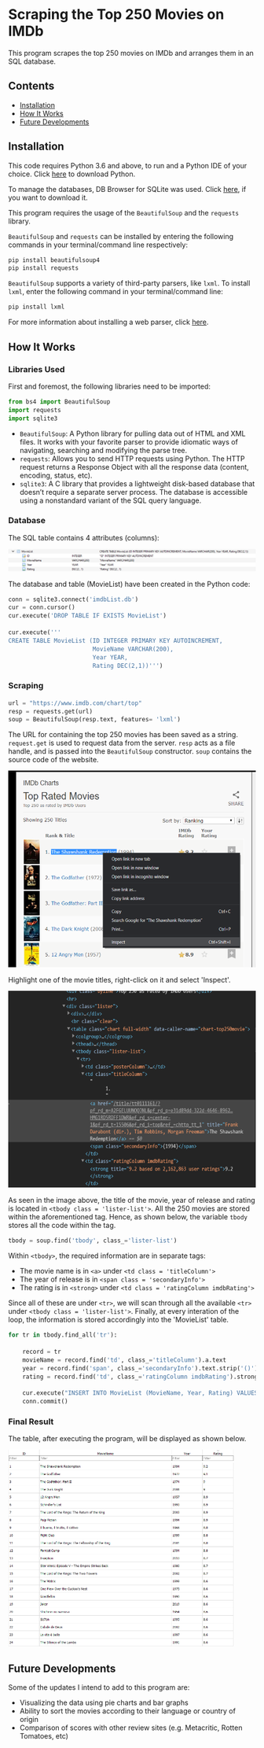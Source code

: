 # Scraping the Top 250 Movies on IMDb

This program scrapes the top 250 movies on IMDb and arranges them in an SQL database.

## Contents
* [Installation](#installation)
* [How It Works](#how-it-works)
* [Future Developments](#future-developments)

## Installation

This code requires Python 3.6 and above, to run and a Python IDE of your choice. Click [here](https://www.python.org/downloads/) to download Python.

To manage the databases, DB Browser for SQLite was used. Click [here](https://sqlitebrowser.org/dl/), if you want to download it.

This program requires the usage of the ```BeautifulSoup``` and the ```requests``` library.

```BeautifulSoup``` and ```requests``` can be installed by entering the following commands in your terminal/command line respectively:

```bash
pip install beautifulsoup4
pip install requests
```
```BeautifulSoup``` supports a variety of third-party parsers, like ```lxml```. To install ```lxml```, enter the following command in your terminal/command line:

```bash
pip install lxml
```

For more information about installing a web parser, click [here](https://www.crummy.com/software/BeautifulSoup/bs4/doc/#installing-a-parser).


## How It Works

### Libraries Used

First and foremost, the following libraries need to be imported:

```python
from bs4 import BeautifulSoup
import requests
import sqlite3
```

* ```BeautifulSoup```: A Python library for pulling data out of HTML and XML files. It works with your favorite parser to provide idiomatic ways of navigating, searching and modifying the parse tree.
* ```requests```: Allows you to send HTTP requests using Python. The HTTP request returns a Response Object with all the response data (content, encoding, status, etc).
* ```sqlite3```: A C library that provides a lightweight disk-based database that doesn’t require a separate server process. The database is accessible using a nonstandard variant of the SQL query language.

### Database

The SQL table contains 4 attributes (columns):

![Table Schema](./Table_Schema.png)

The database and table (MovieList) have been created in the Python code:

```python
conn = sqlite3.connect('imdbList.db')
cur = conn.cursor()
cur.execute('DROP TABLE IF EXISTS MovieList')

cur.execute('''
CREATE TABLE MovieList (ID INTEGER PRIMARY KEY AUTOINCREMENT,
                        MovieName VARCHAR(200),
                        Year YEAR,
                        Rating DEC(2,1))''')
```

### Scraping

```python
url = "https://www.imdb.com/chart/top"
resp = requests.get(url)
soup = BeautifulSoup(resp.text, features= 'lxml')
```
The URL for containing the top 250 movies has been saved as a string. ```request.get``` is used to request data from the server. ```resp``` acts as a file handle, and is passed into the ```BeautifulSoup``` constructor. ```soup``` contains the source code of the website.

<img src = "IMDb_Inspect.png" height = "400">

Highlight one of the movie titles, right-click on it and select 'Inspect'.

<img src = "IMDb_HTML_code.png" height = "400">

As seen in the image above, the title of the movie, year of release and rating is located in ```<tbody class = 'lister-list'>```. All the 250 movies are stored within the aforementioned tag. Hence, as shown below, the variable ```tbody``` stores all the code within the tag.

```python
tbody = soup.find('tbody', class_='lister-list')
```
Within ```<tbody>```, the required information are in separate tags:

* The movie name is in ```<a>``` under ```<td class = 'titleColumn'>```
* The year of release is in ```<span class = 'secondaryInfo'>```
* The rating is in ```<strong>``` under ```<td class = 'ratingColumn imdbRating'>```

Since all of these are under ```<tr>```, we will scan through all the available ```<tr>``` under ```<tbody class = 'lister-list'>```.
Finally, at every interation of the loop, the information is stored accordingly into the 'MovieList' table.

```python
for tr in tbody.find_all('tr'):

    record = tr
    movieName = record.find('td', class_='titleColumn').a.text
    year = record.find('span', class_='secondaryInfo').text.strip('()')
    rating = record.find('td', class_='ratingColumn imdbRating').strong.text

    cur.execute("INSERT INTO MovieList (MovieName, Year, Rating) VALUES (?, ?, ?)", (movieName, year, rating))
    conn.commit()
```

### Final Result

The table, after executing the program, will be displayed as shown below.

<img src = "Database_Image.png" height = "400">

## Future Developments

Some of the updates I intend to add to this program are:

* Visualizing the data using pie charts and bar graphs
* Ability to sort the movies according to their language or country of origin
* Comparison of scores with other review sites (e.g. Metacritic, Rotten Tomatoes, etc)
